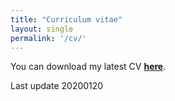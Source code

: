 ```yaml
---
title: "Curriculum vitae"
layout: single
permalink: '/cv/'
---
```


You can download my latest CV **[here]({{site.url}}/assets/CV_Gaoyi_Shi.pdf)**. 

Last update 20200120
